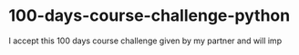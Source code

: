 # 100-days-course-challenge-python
I accept this 100 days course challenge given by my partner and will imp
